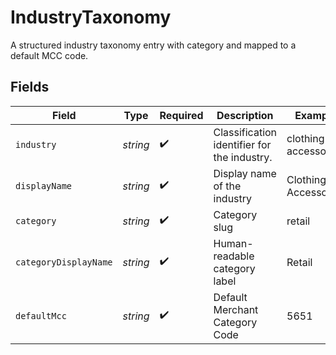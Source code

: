 # IndustryTaxonomy

A structured industry taxonomy entry with category and mapped to a default MCC code.


## Fields

| Field                                       | Type                                        | Required                                    | Description                                 | Example                                     |
| ------------------------------------------- | ------------------------------------------- | ------------------------------------------- | ------------------------------------------- | ------------------------------------------- |
| `industry`                                  | *string*                                    | :heavy_check_mark:                          | Classification identifier for the industry. | clothing-accessories                        |
| `displayName`                               | *string*                                    | :heavy_check_mark:                          | Display name of the industry                | Clothing & Accessories                      |
| `category`                                  | *string*                                    | :heavy_check_mark:                          | Category slug                               | retail                                      |
| `categoryDisplayName`                       | *string*                                    | :heavy_check_mark:                          | Human-readable category label               | Retail                                      |
| `defaultMcc`                                | *string*                                    | :heavy_check_mark:                          | Default Merchant Category Code              | 5651                                        |